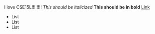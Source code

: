 I love CSE15L!!!!!!!!
*This should be italicized*
**This should be in bold**
[Link](https://cat-bounce.com/)
* List
* List
* List
